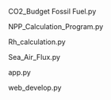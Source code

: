 CO2_Budget Fossil Fuel.py 

NPP_Calculation_Program.py

Rh_calculation.py

Sea_Air_Flux.py

app.py

web_develop.py
